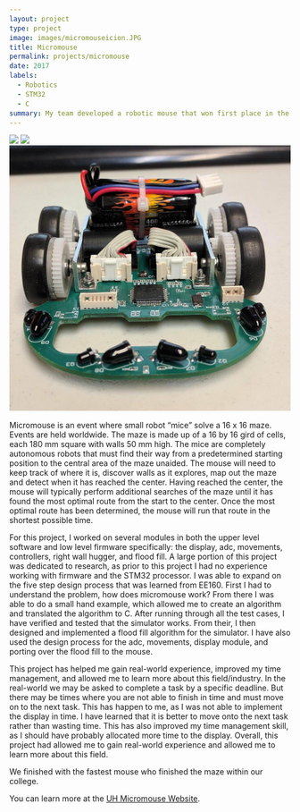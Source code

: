 ```yaml
---
layout: project
type: project
image: images/micromouseicion.JPG
title: Micromouse
permalink: projects/micromouse
date: 2017
labels:
  - Robotics
  - STM32
  - C
summary: My team developed a robotic mouse that won first place in the Fall 2017 UH Micromouse competition.
---
```


<div class="ui small rounded images">
  <img class="ui image" src="../images/level0.JPG.png">
  <img class="ui image" src="../images/uMouse_Angled4.PNG.jpg">
  <img class="ui image" src="../images/Front_umouse.jpg">
</div>

Micromouse is an event where small robot “mice” solve a 16 x 16 maze. Events are held worldwide. The maze is made up of a 16 by 16 gird of cells, each 180 mm square with walls 50 mm high. The mice are completely autonomous robots that must find their way from a predetermined starting position to the central area of the maze unaided. The mouse will need to keep track of where it is, discover walls as it explores, map out the maze and detect when it has reached the center. Having reached the center, the mouse will typically perform additional searches of the maze until it has found the most optimal route from the start to the center. Once the most optimal route has been determined, the mouse will run that route in the shortest possible time.

For this project, I worked on several modules in both the upper level software and low level firmware specifically: the display, adc, movements, controllers, right wall hugger, and flood fill. A large portion of this project was dedicated to research, as prior to this project I had no experience working with firmware and the STM32 processor. I was able to expand on the five step design process that was learned from EE160. First I had to understand the problem, how does micromouse work? From there I was able to do a small hand example, which allowed me to create an algorithm and translated the algorithm to C. After running through all the test cases, I have verified and tested that the simulator works. From their, I then designed and implemented a flood fill algorithm for the simulator. I have also used the design process for the adc, movements, display module, and porting over the flood fill to the mouse. 
	
  This project has helped me gain real-world experience, improved my time management, and allowed me to learn more about this field/industry. In the real-world we may be asked to complete a task by a specific deadline. But there may be times where you are not able to finish in time and must move on to the next task. This has happen to me, as I was not able to implement the display in time. I have learned that it is better to move onto the next task rather than wasting time. This has also improved my time management skill, as I should have probably allocated more time to the display. Overall, this project had allowed me to gain real-world experience and allowed me to learn more about this field.

We finished with the fastest mouse who finished the maze within our college.

You can learn more at the [UH Micromouse Website](http://www-ee.eng.hawaii.edu/~tep/Projects/F17/).



